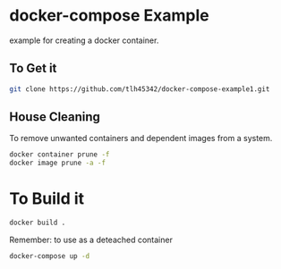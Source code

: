 # docker-compose Example
example  for creating a docker container.

## To Get it
```bash
git clone https://github.com/tlh45342/docker-compose-example1.git
```
## House Cleaning
To remove unwanted containers and dependent images from a system.

```bash
docker container prune -f
docker image prune -a -f
```

# To Build it
```bash
docker build .
```

Remember: to use as a deteached container

```bash
docker-compose up -d
```
